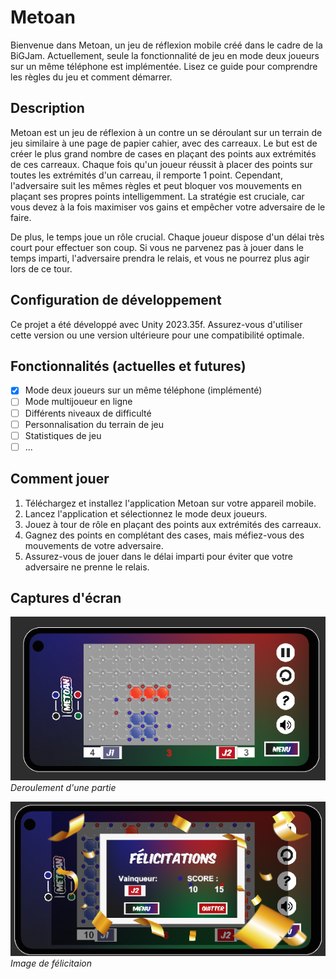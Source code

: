 # Metoan

Bienvenue dans Metoan, un jeu de réflexion mobile créé dans le cadre de la BiGJam. Actuellement, seule la fonctionnalité de jeu en mode deux joueurs sur un même téléphone est implémentée. Lisez ce guide pour comprendre les règles du jeu et comment démarrer.

## Description

Metoan est un jeu de réflexion à un contre un se déroulant sur un terrain de jeu similaire à une page de papier cahier, avec des carreaux. Le but est de créer le plus grand nombre de cases en plaçant des points aux extrémités de ces carreaux. Chaque fois qu'un joueur réussit à placer des points sur toutes les extrémités d'un carreau, il remporte 1 point. Cependant, l'adversaire suit les mêmes règles et peut bloquer vos mouvements en plaçant ses propres points intelligemment. La stratégie est cruciale, car vous devez à la fois maximiser vos gains et empêcher votre adversaire de le faire.

De plus, le temps joue un rôle crucial. Chaque joueur dispose d'un délai très court pour effectuer son coup. Si vous ne parvenez pas à jouer dans le temps imparti, l'adversaire prendra le relais, et vous ne pourrez plus agir lors de ce tour.

## Configuration de développement

Ce projet a été développé avec Unity 2023.35f. Assurez-vous d'utiliser cette version ou une version ultérieure pour une compatibilité optimale.


## Fonctionnalités (actuelles et futures)

- [x] Mode deux joueurs sur un même téléphone (implémenté)
- [ ] Mode multijoueur en ligne
- [ ] Différents niveaux de difficulté
- [ ] Personnalisation du terrain de jeu
- [ ] Statistiques de jeu
- [ ] ...

## Comment jouer

1. Téléchargez et installez l'application Metoan sur votre appareil mobile.
2. Lancez l'application et sélectionnez le mode deux joueurs.
3. Jouez à tour de rôle en plaçant des points aux extrémités des carreaux.
4. Gagnez des points en complétant des cases, mais méfiez-vous des mouvements de votre adversaire.
5. Assurez-vous de jouer dans le délai imparti pour éviter que votre adversaire ne prenne le relais.

## Captures d'écran

![Partie](img/partie_metaon.PNG)
*Deroulement d'une partie*

![Fin du jeu](img/Fin_jeu.png)
*Image de félicitaion*

